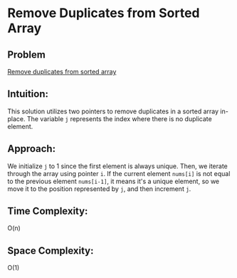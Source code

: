 # Remove Duplicates from Sorted Array

## Problem

[Remove duplicates from sorted array](https://leetcode.com/problems/remove-duplicates-from-sorted-array/)

## Intuition:
This solution utilizes two pointers to remove duplicates in a sorted array in-place. The variable `j` represents the index where there is no duplicate element.

## Approach:
We initialize `j` to 1 since the first element is always unique. Then, we iterate through the array using pointer `i`. If the current element `nums[i]` is not equal to the previous element `nums[i-1]`, it means it's a unique element, so we move it to the position represented by `j`, and then increment `j`.

## Time Complexity:
O(n)

## Space Complexity:
O(1)